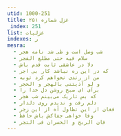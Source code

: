 ```yaml
---
utid: 1000-251
title: غزل شماره ۲۵۱
_index: 251
list: غزلیات
indexes: ر
mesra:
  - شب وصل است و طی شد نامه هجر
  - سلام فیه حتی مطلع الفجر
  - دلا در عاشقی ثابت قدم باش
  - که در این ره نباشد کار بی اجر
  - من از رندی نخواهم کرد توبه
  - و لو آذیتنی بالهجر و الحجر
  - برآی ای صبح روشن دل خدا را
  - که بس تاریک می‌بینم شب هجر
  - دلم رفت و ندیدم روی دلدار
  - فغان از این تطاول آه از این زجر
  - وفا خواهی جفاکش باش حافظ
  - فان الربح و الخسران فی التجر
---
```

